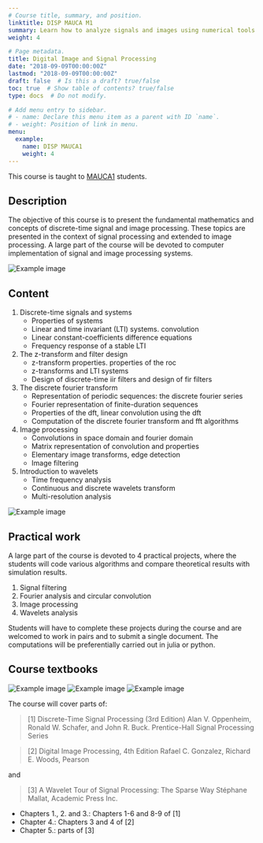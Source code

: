 ```yaml
---
# Course title, summary, and position.
linktitle: DISP MAUCA M1
summary: Learn how to analyze signals and images using numerical tools.
weight: 4

# Page metadata.
title: Digital Image and Signal Processing
date: "2018-09-09T00:00:00Z"
lastmod: "2018-09-09T00:00:00Z"
draft: false  # Is this a draft? true/false
toc: true  # Show table of contents? true/false
type: docs  # Do not modify.

# Add menu entry to sidebar.
# - name: Declare this menu item as a parent with ID `name`.
# - weight: Position of link in menu.
menu:
  example:
    name: DISP MAUCA1
    weight: 4
---
```


This course is taught to [MAUCA1](http://mauca.unice.fr) students.

## Description

The objective of this course is to present the fundamental mathematics and concepts of discrete-time signal and image processing. 
These topics are presented in the context of signal processing and extended to image processing. 
A large part of the course will be devoted to computer implementation of signal and image processing systems.

![Example image](figure_1.png)


## Content 

1. Discrete-time signals and systems
	- Properties of systems
	- Linear and time invariant (LTI) systems. convolution
	- Linear constant-coefficients difference equations
	- Frequency response of a stable LTI
2. The z-transform and filter design
	- z-transform properties. properties of the roc
	- z-transforms and LTI systems
	- Design of discrete-time iir filters and design of fir filters
3. The discrete fourier transform
	- Representation of periodic sequences: the discrete fourier series 
	- Fourier representation of finite-duration sequences
	- Properties of the dft, linear convolution using the dft
	- Computation of the discrete fourier transform and fft algorithms 
4. Image processing
	- Convolutions in space domain and fourier domain
	- Matrix representation of convolution and properties 
	- Elementary image transforms, edge detection
	- Image filtering
5. Introduction to wavelets
	- Time frequency analysis
	- Continuous and discrete wavelets transform
	- Multi-resolution analysis

![Example image](figure_2.png)

## Practical work

A large part of the course is devoted to 4 practical projects, where the students will code various algorithms and compare theoretical results with simulation results.  
1. Signal filtering
2. Fourier analysis and circular convolution
3. Image processing
4. Wavelets analysis

Students will have to complete these projects during the course and are welcomed to work in pairs and to submit a single document. The computations will be preferentially carried out in julia or python.

## Course textbooks

![Example image](figure_3.png)
![Example image](figure_4.png)
![Example image](figure_5.png)

The course will cover parts of:

> [1] Discrete-Time Signal Processing (3rd Edition) 
> Alan V. Oppenheim, Ronald W. Schafer, and John R. Buck. 
> Prentice-Hall Signal Processing Series

> [2] Digital Image Processing, 4th Edition
> Rafael C. Gonzalez, Richard E. Woods, 
> Pearson 

and

> [3] A Wavelet Tour of Signal Processing: The Sparse Way
> Stéphane Mallat, Academic Press Inc.

- Chapters 1., 2. and 3.:  Chapters 1-6 and 8-9 of [1]
- Chapter 4.: Chapters 3 and 4 of [2]
- Chapter 5.:  parts of [3]
